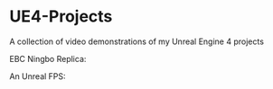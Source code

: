# UE4-Projects
A collection of video demonstrations of my Unreal Engine 4 projects

EBC Ningbo Replica:

An Unreal FPS:
